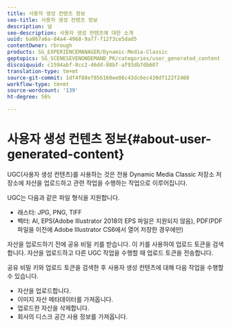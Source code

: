 ```yaml
---
title: 사용자 생성 컨텐츠 정보
seo-title: 사용자 생성 컨텐츠 정보
description: 널
seo-description: 사용자 생성 컨텐츠에 대한 소개
uuid: ba867a6a-84a4-4968-9a77-712f3ce5dad5
contentOwner: rbrough
products: SG_EXPERIENCEMANAGER/Dynamic-Media-Classic
geptopics: SG_SCENESEVENONDEMAND_PK/categories/user_generated_content
discoiquuid: c1594abf-8cc2-46dd-88bf-af93db7db607
translation-type: tm+mt
source-git-commit: 1df4f88ef856160ee06c43dc6ec430df122f2408
workflow-type: tm+mt
source-wordcount: '139'
ht-degree: 56%

---
```



# 사용자 생성 컨텐츠 정보{#about-user-generated-content}

UGC(사용자 생성 컨텐츠)를 사용하는 것은 전용 Dynamic Media Classic 저장소 저장소에 자산을 업로드하고 관련 작업을 수행하는 작업으로 이루어집니다.

UGC는 다음과 같은 파일 형식을 지원합니다.

* 래스터: JPG, PNG, TIFF
* 벡터: AI, EPS(Adobe Illustrator 2018의 EPS 파일은 지원되지 않음), PDF(PDF 파일을 이전에 Adobe Illustrator CS6에서 열어 저장한 경우에만)

자산을 업로드하기 전에 공유 비밀 키를 받습니다. 이 키를 사용하여 업로드 토큰을 검색합니다. 자산을 업로드하고 다른 UGC 작업을 수행할 때 업로드 토큰을 전송합니다.

공유 비밀 키와 업로드 토큰을 검색한 후 사용자 생성 컨텐츠에 대해 다음 작업을 수행할 수 있습니다.

* 자산을 업로드합니다.
* 이미지 자산 메타데이터를 가져옵니다.
* 업로드한 자산을 삭제합니다.
* 회사의 디스크 공간 사용 정보를 가져옵니다.

